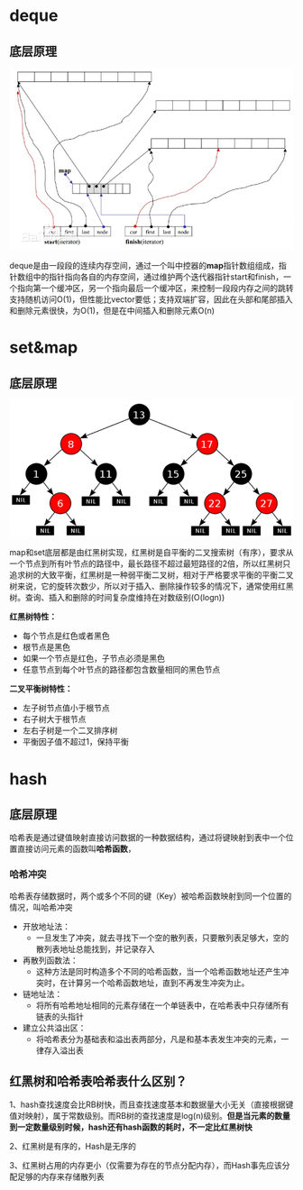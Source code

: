 # deque
## 底层原理
![image-deque](../../Images/image-deque.png)

deque是由一段段的连续内存空间，通过一个叫中控器的**map**指针数组组成，指针数组中的指针指向各自的内存空间，通过维护两个迭代器指针start和finish，一个指向第一个缓冲区，另一个指向最后一个缓冲区，来控制一段段内存之间的跳转
支持随机访问O(1)，但性能比vector要低；支持双端扩容，因此在头部和尾部插入和删除元素很快，为O(1)，但是在中间插入和删除元素O(n)

# set&map

## 底层原理

![image-20240309193526876](../../Images/image-20240309193526876.png)

map和set底层都是由红黑树实现，红黑树是自平衡的二叉搜索树（有序），要求从一个节点到所有叶节点的路径中，最长路径不超过最短路径的2倍，所以红黑树只追求树的大致平衡，红黑树是一种弱平衡二叉树，相对于严格要求平衡的平衡二叉树来说，它的旋转次数少，所以对于插入、删除操作较多的情况下，通常使用红黑树。查询、插入和删除的时间复杂度维持在对数级别(O(logn))

**红黑树特性：**

- 每个节点是红色或者黑色
- 根节点是黑色
- 如果一个节点是红色，子节点必须是黑色
- 任意节点到每个叶节点的路径都包含数量相同的黑色节点

**二叉平衡树特性：**

- 左子树节点值小于根节点
- 右子树大于根节点
- 左右子树是一个二叉排序树
- 平衡因子值不超过1，保持平衡

# hash

## 底层原理

哈希表是通过键值映射直接访问数据的一种数据结构，通过将键映射到表中一个位置直接访问元素的函数叫**哈希函数**，

### 哈希冲突

哈希表存储数据时，两个或多个不同的键（Key）被哈希函数映射到同一个位置的情况，叫哈希冲突

- 开放地址法：
  -   一旦发生了冲突，就去寻找下一个空的散列表，只要散列表足够大，空的散列表地址总能找到，并记录存入
- 再散列函数法：
  -   这种方法是同时构造多个不同的哈希函数，当一个哈希函数地址还产生冲突时，在计算另一个哈希函数地址，直到不再发生冲突为止。
- 链地址法：
  -   将所有哈希地址相同的元素存储在一个单链表中，在哈希表中只存储所有链表的头指针
- 建立公共溢出区：
  -   将哈希表分为基础表和溢出表两部分，凡是和基本表发生冲突的元素，一律存入溢出表

## 红黑树和哈希表哈希表什么区别？

 1、hash查找速度会比RB树快，而且查找速度基本和数据量大小无关（直接根据键值对映射），属于常数级别。而RB树的查找速度是log(n)级别。**但是当元素的数量到一定数量级别时候，hash还有hash函数的耗时，不一定比红黑树快**

2、红黑树是有序的，Hash是无序的

3、红黑树占用的内存更小（仅需要为存在的节点分配内存），而Hash事先应该分配足够的内存来存储散列表

